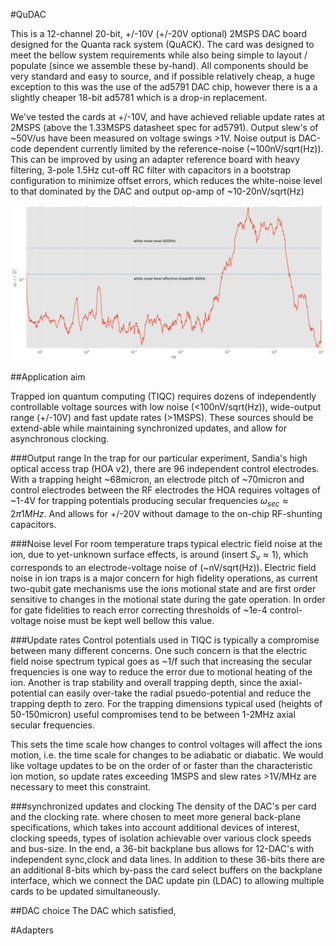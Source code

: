 #QuDAC

This is a 12-channel 20-bit, +/-10V (+/-20V optional) 2MSPS DAC board designed for the Quanta rack system (QuACK). The card was designed to meet the bellow system requirements while also being simple to layout / populate (since we assemble these by-hand). All components should be very standard and easy to source, and if possible relatively cheap, a huge exception to this was the use of the ad5791 DAC chip, however there is a a slightly cheaper 18-bit ad5781 which is a drop-in replacement. 

We've tested the cards at +/-10V, and have achieved reliable update rates at 2MSPS (above the 1.33MSPS datasheet spec for ad5791). Output slew's of ~50V/us have been measured on voltage swings >1V. Noise output is DAC-code dependent currently limited by the reference-noise (~100nV/sqrt(Hz)). This can be improved by using an adapter reference board with heavy filtering, 3-pole 1.5Hz cut-off RC filter with capacitors in a bootstrap configuration to minimize offset errors, which reduces the white-noise level to that dominated by the DAC and output op-amp of ~10-20nV/sqrt(Hz)

![image](images/2016-06-13_DLPRO674_8_1.png)


##Application aim 

Trapped ion quantum computing (TIQC) requires dozens of independently controllable voltage sources with low noise (<100nV/sqrt(Hz)), wide-output range (+/-10V) and fast update rates (>1MSPS). These sources should be extend-able while maintaining synchronized updates, and allow for asynchronous clocking. 

###Output range
In the trap for our particular experiment, Sandia's high optical access trap (HOA v2), there are 96 independent control electrodes. With a trapping height ~68micron, an electrode pitch of ~70micron and control electrodes between the RF electrodes the HOA requires voltages of ~1-4V for trapping potentials producing secular frequencies $\omega_{sec} \approx 2\pi 1MHz$. And allows for +/-20V without damage to the on-chip RF-shunting capacitors. 


###Noise level
For room temperature traps typical electric field noise at the ion, due to yet-unknown surface effects, is around (insert $S_{\nu} \approx 1$), which corresponds to an electrode-voltage noise of (~nV/sqrt(Hz)). Electric field noise in ion traps is a major concern for high fidelity operations, as current two-qubit gate mechanisms use the ions motional state and are first order sensitive to changes in the motional state during the gate operation. In order for gate fidelities to reach error correcting thresholds of ~1e-4 control-voltage noise must be kept well bellow this value. 

###Update rates
Control potentials used in TIQC is typically a compromise between many different concerns. One such concern is that the electric field noise spectrum typical goes as ~1/f such that increasing the secular frequencies is one way to reduce the error due to motional heating of the ion. Another is trap stability and overall trapping depth, since the axial-potential can easily over-take the radial psuedo-potential and reduce the trapping depth to zero. For the trapping dimensions typical used (heights of 50-150micron) useful compromises tend to be between 1-2MHz axial secular frequencies. 

This sets the time scale how changes to control voltages will affect the ions motion, i.e. the time scale for changes to be adiabatic or diabatic. We would like voltage updates to be on the order of or faster than the characteristic ion motion, so update rates exceeding 1MSPS and slew rates >1V/MHz are necessary to meet this constraint. 

###synchronized updates and clocking
The density of the DAC's per card and the clocking rate. where chosen to meet more general back-plane specifications, which takes into account additional devices of interest, clocking speeds, types of isolation achievable over various clock speeds and bus-size. In the end, a 36-bit backplane bus allows for 12-DAC's with independent sync,clock and data lines. In addition to these 36-bits there are an additional 8-bits which by-pass the card select buffers on the backplane interface, which we connect the DAC update pin (LDAC) to allowing multiple cards to be updated simultaneously. 


##DAC choice
The DAC which satisfied, 

#Adapters 


